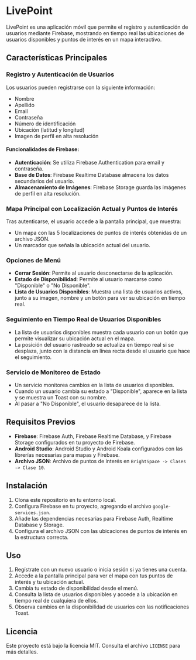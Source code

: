 # LivePoint

LivePoint es una aplicación móvil que permite el registro y autenticación de usuarios mediante Firebase, mostrando en tiempo real las ubicaciones de usuarios disponibles y puntos de interés en un mapa interactivo.

## Características Principales

### Registro y Autenticación de Usuarios
Los usuarios pueden registrarse con la siguiente información:
- Nombre
- Apellido
- Email
- Contraseña
- Número de identificación
- Ubicación (latitud y longitud)
- Imagen de perfil en alta resolución

#### Funcionalidades de Firebase:
- **Autenticación**: Se utiliza Firebase Authentication para email y contraseña.
- **Base de Datos**: Firebase Realtime Database almacena los datos secundarios del usuario.
- **Almacenamiento de Imágenes**: Firebase Storage guarda las imágenes de perfil en alta resolución.

### Mapa Principal con Localización Actual y Puntos de Interés
Tras autenticarse, el usuario accede a la pantalla principal, que muestra:
- Un mapa con las 5 localizaciones de puntos de interés obtenidas de un archivo JSON.
- Un marcador que señala la ubicación actual del usuario.

### Opciones de Menú
- **Cerrar Sesión**: Permite al usuario desconectarse de la aplicación.
- **Estado de Disponibilidad**: Permite al usuario marcarse como "Disponible" o "No Disponible".
- **Lista de Usuarios Disponibles**: Muestra una lista de usuarios activos, junto a su imagen, nombre y un botón para ver su ubicación en tiempo real.

### Seguimiento en Tiempo Real de Usuarios Disponibles
- La lista de usuarios disponibles muestra cada usuario con un botón que permite visualizar su ubicación actual en el mapa.
- La posición del usuario rastreado se actualiza en tiempo real si se desplaza, junto con la distancia en línea recta desde el usuario que hace el seguimiento.

### Servicio de Monitoreo de Estado
- Un servicio monitorea cambios en la lista de usuarios disponibles.
- Cuando un usuario cambia su estado a "Disponible", aparece en la lista y se muestra un Toast con su nombre.
- Al pasar a "No Disponible", el usuario desaparece de la lista.

## Requisitos Previos

- **Firebase**: Firebase Auth, Firebase Realtime Database, y Firebase Storage configurados en tu proyecto de Firebase.
- **Android Studio**: Android Studio y Android Koala configurados con las librerías necesarias para mapas y Firebase.
- **Archivo JSON**: Archivo de puntos de interés en `BrightSpace -> Clases -> Clase 10`.

## Instalación

1. Clona este repositorio en tu entorno local.
2. Configura Firebase en tu proyecto, agregando el archivo `google-services.json`.
3. Añade las dependencias necesarias para Firebase Auth, Realtime Database y Storage.
4. Configura el archivo JSON con las ubicaciones de puntos de interés en la estructura correcta.

## Uso

1. Regístrate con un nuevo usuario o inicia sesión si ya tienes una cuenta.
2. Accede a la pantalla principal para ver el mapa con tus puntos de interés y tu ubicación actual.
3. Cambia tu estado de disponibilidad desde el menú.
4. Consulta la lista de usuarios disponibles y accede a la ubicación en tiempo real de cualquiera de ellos.
5. Observa cambios en la disponibilidad de usuarios con las notificaciones Toast.

## Licencia

Este proyecto está bajo la licencia MIT. Consulta el archivo `LICENSE` para más detalles.
